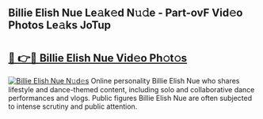 ## Billie Elish Nue Le𝚊k𝚎d N𝚞𝚍e - Part-ovF Vid𝚎o Photos Le𝚊ks JoTup

# <h2><a href="http://fb0ayv.evod.top/?m=Billie+Elish+Nue">🔗 👉🔴 Billie Elish Nue Vid𝚎o Ph𝚘t𝚘s</a></h2>

[![Billie Elish Nue N𝚞d𝚎s](https://i.imgur.com/8V9OHl7.gif)](http://fb0ayv.evod.top/?m=Billie+Elish+Nue)
Online personality Billie Elish Nue who shares lifestyle and dance-themed content, including solo and collaborative dance performances and vlogs. Public figures Billie Elish Nue are often subjected to intense scrutiny and public attention. 
